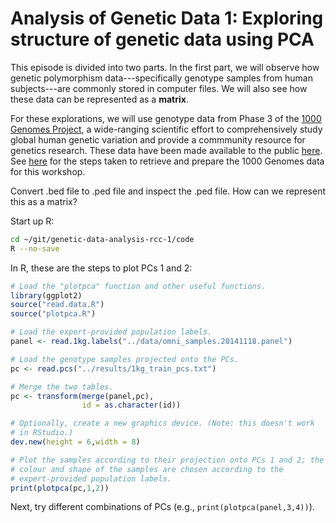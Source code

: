 # Analysis of Genetic Data 1: Exploring structure of genetic data using PCA

This episode is divided into two parts. In the first part, we will
observe how genetic polymorphism data---specifically genotype samples
from human subjects---are commonly stored in computer files. We will
also see how these data can be represented as a **matrix**.

For these explorations, we will use genotype data from Phase 3 of the
[1000 Genomes Project](http://dx.doi.org/10.1038/nature15393), a
wide-ranging scientific effort to comprehensively study global human
genetic variation and provide a commmunity resource for genetics
research. These data have been made available to the public
[here](http://www.1000genomes.org/data). See [here](../extras/1kg.md)
for the steps taken to retrieve and prepare the 1000 Genomes data for
this workshop.

Convert .bed file to .ped file and inspect the .ped file. How can we
represent this as a matrix?

Start up R:

```bash
cd ~/git/genetic-data-analysis-rcc-1/code
R --no-save
```

In R, these are the steps to plot PCs 1 and 2:

```R
# Load the "plotpca" function and other useful functions.
library(ggplot2)
source("read.data.R")
source("plotpca.R")

# Load the expert-provided population labels.
panel <- read.1kg.labels("../data/omni_samples.20141118.panel")

# Load the genotype samples projected onto the PCs.
pc <- read.pcs("../results/1kg_train_pcs.txt")

# Merge the two tables.
pc <- transform(merge(panel,pc),
                id = as.character(id))

# Optionally, create a new graphics device. (Note: this doesn't work
# in RStudio.)
dev.new(height = 6,width = 8)

# Plot the samples according to their projection onto PCs 1 and 2; the
# colour and shape of the samples are chosen according to the
# expert-provided population labels.
print(plotpca(pc,1,2))
```

Next, try different combinations of PCs (e.g., `print(plotpca(panel,3,4))`).
